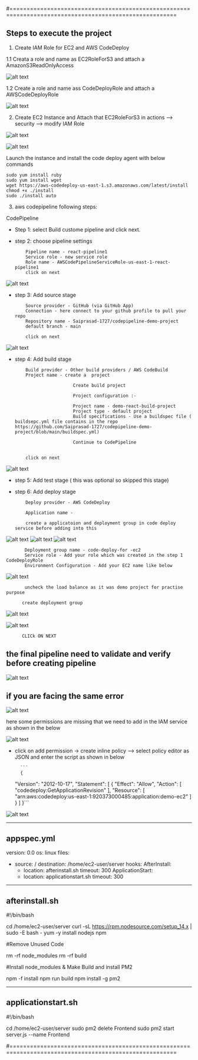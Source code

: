#=======================================================================================================

## Steps to execute the project

1. Create IAM Role for EC2 and AWS CodeDeploy

1.1 Creata a role and name as EC2RoleForS3 and attach a AmazonS3ReadOnlyAccess

![alt text](image.png)


1.2  Create a role and name ass CodeDeployRole and attach a AWSCodeDeployRole

![alt text](image-1.png)

2. Create EC2 Instance and Attach that EC2RoleForS3 in actions --> security --> modify IAM Role

![alt text](image-3.png)

![alt text](image-2.png)

Launch the instance and install the code deploy agent with below commands

```sudo yum update
sudo yum install ruby
sudo yum install wget
wget https://aws-codedeploy-us-east-1.s3.amazonaws.com/latest/install
chmod +x ./install
sudo ./install auto
```


3. aws codepipeline following steps:

CodePipeline

- Step 1: select Build custome pipeline and click next.
- step 2: choose pipeline settings

          Pipeline name - react-pipeline1
          Service role - new service role
          Role name - AWSCodePipelineServiceRole-us-east-1-react-pipeline1
          click on next

![alt text](image-4.png)
          
- step 3: Add source stage

          Source provider - GitHub (via GitHub App)
          Connection - here connect to your github profile to pull your repo
          Repository name - Saiprasad-1727/codepipeline-demo-project 
          default branch - main
          
          click on next

![alt text](image-5.png)

- step 4: Add build stage

          Build provider - Other build providers / AWS CodeBuild
          Project name - create a  project

                            Create build project 

                            Project configuration :-

                            Project name - demo-react-build-project
                            Project type - default project
                            Build specifications - Use a buildspec file ( buildsepc.yml file contains in the repo https://github.com/Saiprasad-1727/codepipeline-demo-project/blob/main/buildspec.yml)

                            Continue to CodePipeline


          click on next

![alt text](image-6.png)

- step 5: Add test stage ( this was optional so skipped this stage)                 


- step 6: Add deploy stage

          Deploy provider - AWS CodeDeploy

          Application name - 
          
          create a applicatoion and deployment group in code deploy service before adding into this

![alt text](image-7.png)
           ![alt text](image-8.png)
           ![alt text](image-9.png)

           Deployment group name - code-deploy-for -ec2
           Service role - Add your role which was created in the step 1 CodeDeployRole
           Environment Configuration - Add your EC2 name like below

   ![alt text](image-10.png)

           uncheck the load balance as it was demo project for practise purpose

          create deployment group

   ![alt text](image-12.png)

  ![alt text](image-11.png)


          CLICk ON NEXT

##  the final pipeline need to validate and verify before creating pipeline

![alt text](image-13.png)



## if you are facing the same error

![alt text](image-14.png)


here some permissions are missing that we need to add in the IAM service as shown in the below

![alt text](image-16.png)

- click on add permission -> create inline policy --> select policy editor as JSON and enter the script as shown in below

        ```
        {
	"Version": "2012-10-17",
	"Statement": [
		{
			"Effect": "Allow",
			"Action": [
				"codedeploy:GetApplicationRevision"
			],
			"Resource": [
				"arn:aws:codedeploy:us-east-1:920373000485:application:demo-ec2"
			]
		}
	]
}```



![alt text](image-17.png)


--------------------
appspec.yml
--------------------

version: 0.0
os: linux
files:
  - source: /
    destination: /home/ec2-user/server
hooks:
  AfterInstall:
    - location: afterinstall.sh
      timeout: 300
  ApplicationStart:
    - location: applicationstart.sh
      timeout: 300

--------------------
afterinstall.sh
--------------------

#!/bin/bash

cd /home/ec2-user/server
curl -sL https://rpm.nodesource.com/setup_14.x | sudo -E bash -
yum -y install nodejs npm


#Remove Unused Code

rm -rf node_modules
rm -rf build

#Install node_modules & Make Build and install PM2

npm -f install
npm run build
npm install -g pm2


--------------------
applicationstart.sh
--------------------

#!/bin/bash

cd /home/ec2-user/server
sudo pm2 delete Frontend
sudo pm2 start server.js --name Frontend

#=======================================================================================================

